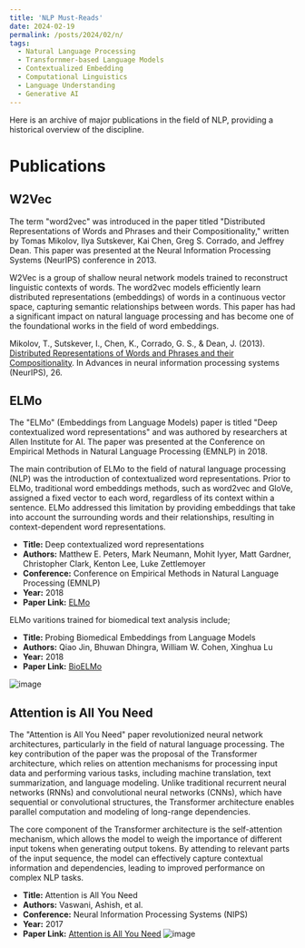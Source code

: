 ```yaml
---
title: 'NLP Must-Reads'
date: 2024-02-19
permalink: /posts/2024/02/n/
tags:
  - Natural Language Processing
  - Transfornmer-based Language Models
  - Contextualized Embedding
  - Computational Linguistics
  - Language Understanding
  - Generative AI
---
```


Here is an archive of major publications in the field of NLP, providing a historical overview of the discipline.

# Publications

## W2Vec

The term "word2vec" was introduced in the paper titled "Distributed Representations of Words and Phrases and their Compositionality," written by Tomas Mikolov, Ilya Sutskever, Kai Chen, Greg S. Corrado, and Jeffrey Dean. This paper was presented at the Neural Information Processing Systems (NeurIPS) conference in 2013.

W2Vec is a group of shallow neural network models trained to reconstruct linguistic contexts of words. The word2vec models efficiently learn distributed representations (embeddings) of words in a continuous vector space, capturing semantic relationships between words. This paper has had a significant impact on natural language processing and has become one of the foundational works in the field of word embeddings.

Mikolov, T., Sutskever, I., Chen, K., Corrado, G. S., & Dean, J. (2013).
[Distributed Representations of Words and Phrases and their Compositionality](https://arxiv.org/abs/1310.4546).
In Advances in neural information processing systems (NeurIPS), 26.

## ELMo

The "ELMo" (Embeddings from Language Models) paper is titled "Deep contextualized word representations" and was authored by researchers at Allen Institute for AI. The paper was presented at the Conference on Empirical Methods in Natural Language Processing (EMNLP) in 2018.

The main contribution of ELMo to the field of natural language processing (NLP) was the introduction of contextualized word representations. Prior to ELMo, traditional word embeddings methods, such as word2vec and GloVe, assigned a fixed vector to each word, regardless of its context within a sentence. ELMo addressed this limitation by providing embeddings that take into account the surrounding words and their relationships, resulting in context-dependent word representations.

- **Title:** Deep contextualized word representations
- **Authors:** Matthew E. Peters, Mark Neumann, Mohit Iyyer, Matt Gardner, Christopher Clark, Kenton Lee, Luke Zettlemoyer
- **Conference:** Conference on Empirical Methods in Natural Language Processing (EMNLP)
- **Year:** 2018
- **Paper Link:** [ELMo](https://arxiv.org/abs/1802.05365)

ELMo varitions trained for biomedical text analysis include;

- **Title:** Probing Biomedical Embeddings from Language Models
- **Authors:** Qiao Jin, Bhuwan Dhingra, William W. Cohen, Xinghua Lu 
- **Year:** 2018
- **Paper Link:** [BioELMo](https://arxiv.org/abs/1904.02181)

![image](https://github.com/elahehaghaarabi/elahehaghaarabi.github.io/assets/30157012/89461d13-30fc-4af8-a1cd-507ce6f87904)


## Attention is All You Need

The "Attention is All You Need" paper revolutionized neural network architectures, particularly in the field of natural language processing. The key contribution of the paper was the proposal of the Transformer architecture, which relies on attention mechanisms for processing input data and performing various tasks, including machine translation, text summarization, and language modeling. Unlike traditional recurrent neural networks (RNNs) and convolutional neural networks (CNNs), which have sequential or convolutional structures, the Transformer architecture enables parallel computation and modeling of long-range dependencies.

The core component of the Transformer architecture is the self-attention mechanism, which allows the model to weigh the importance of different input tokens when generating output tokens. By attending to relevant parts of the input sequence, the model can effectively capture contextual information and dependencies, leading to improved performance on complex NLP tasks.


- **Title:** Attention is All You Need
- **Authors:** Vaswani, Ashish, et al.
- **Conference:** Neural Information Processing Systems (NIPS)
- **Year:** 2017
- **Paper Link:** [Attention is All You Need](https://arxiv.org/abs/1706.03762)
![image](https://github.com/elahehaghaarabi/elahehaghaarabi.github.io/assets/30157012/75135853-31f9-4d83-8654-9e5d5b290553)

  

